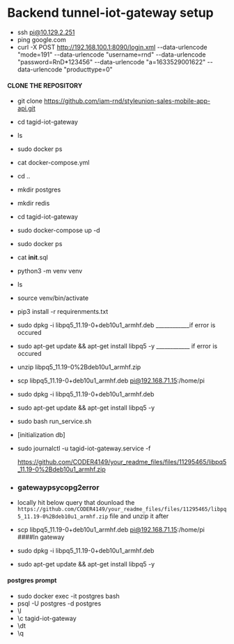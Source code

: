 # Backend tunnel-iot-gateway setup

- ssh pi@10.129.2.251
- ping google.com
- curl -X POST http://192.168.100.1:8090/login.xml --data-urlencode "mode=191" --data-urlencode "username=rnd" --data-urlencode "password=RnD*123456" --data-urlencode "a=1633529001622" --data-urlencode "producttype=0"
#### CLONE THE REPOSITORY
  - git clone https://github.com/iam-rnd/styleunion-sales-mobile-app-api.git
  - cd tagid-iot-gateway
  - ls
  - sudo docker ps
  - cat docker-compose.yml
  - cd ..
  - mkdir  postgres
  - mkdir redis
  - cd tagid-iot-gateway
  - sudo docker-compose up -d
  - sudo docker ps
  - cat __init__.sql
  - python3 -m venv venv
  - ls
  - source venv/bin/activate
  - pip3 install -r requirenments.txt
  - sudo dpkg -i libpq5_11.19-0+deb10u1_armhf.deb        ____________if error is occured
  - sudo apt-get update && apt-get install libpq5 -y     ____________ if error is occured
  - unzip libpq5_11.19-0%2Bdeb10u1_armhf.zip
  - scp libpq5_11.19-0+deb10u1_armhf.deb pi@192.168.71.15:/home/pi
  - sudo dpkg -i libpq5_11.19-0+deb10u1_armhf.deb
  -  sudo apt-get update && apt-get install libpq5 -y
  - sudo bash run_service.sh
  - [initialization db]
  - sudo journalctl -u tagid-iot-gateway.service -f

    https://github.com/CODER4149/your_readme_files/files/11295465/libpq5_11.19-0%2Bdeb10u1_armhf.zip

 - ### gatewaypsycopg2error
 - locally hit below query  that dounload the `https://github.com/CODER4149/your_readme_files/files/11295465/libpq5_11.19-0%2Bdeb10u1_armhf.zip` file and unzip it after
 - scp libpq5_11.19-0+deb10u1_armhf.deb pi@192.168.71.15:/home/pi
  ####In gateway 
  - sudo dpkg -i libpq5_11.19-0+deb10u1_armhf.deb

  - sudo apt-get update && apt-get install libpq5 -y
#### postgres prompt
  - sudo docker exec -it postgres bash
  - psql -U postgres -d postgres
  - \l
  - \c tagid-iot-gateway
  - \dt
  - \q

